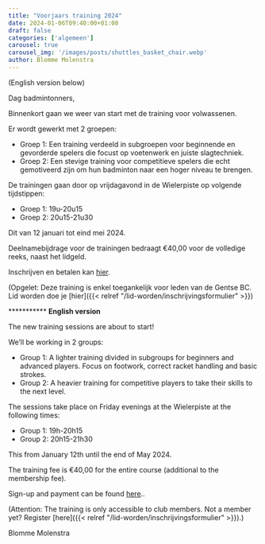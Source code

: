 ```yaml
---
title: "Voorjaars training 2024"
date: 2024-01-06T09:40:00+01:00
draft: false
categories: ['algemeen']
carousel: true
carousel_img: '/images/posts/shuttles_basket_chair.webp'
author: Blomme Molenstra
---
```

(English version below)

Dag badmintonners,

Binnenkort gaan we weer van start met de training voor volwassenen.

Er wordt gewerkt met 2 groepen:

* Groep 1: Een training verdeeld in subgroepen voor beginnende en gevorderde spelers die focust op voetenwerk en juiste slagtechniek.
* Groep 2: Een stevige training voor competitieve spelers die echt gemotiveerd zijn om hun badminton naar een hoger niveau te brengen.

De trainingen gaan door op vrijdagavond in de Wielerpiste op volgende tijdstippen:

* Groep 1: 19u-20u15
* Groep 2: 20u15-21u30

Dit van 12 januari tot eind mei 2024.

Deelnamebijdrage voor de trainingen bedraagt €40,00 voor de volledige reeks, naast het lidgeld.

Inschrijven en betalen kan [hier](https://app.clubcollect.com/forms/nl-BE/gentse-bc/training-voorjaar-2024).

(Opgelet: Deze training is enkel toegankelijk voor leden van de Gentse BC. Lid worden doe je [hier]({{< relref "/lid-worden/inschrijvingsformulier" >}})

*********** **English version**

The new training sessions are about to start!

We’ll be working in 2 groups:

* Group 1: A lighter training divided in subgroups for beginners and advanced players. Focus on footwork, correct racket handling and basic strokes.
* Group 2: A heavier training for competitive players to take their skills to the next level.

The sessions take place on Friday evenings at the Wielerpiste at the following times:

* Group 1: 19h-20h15
* Group 2: 20h15-21h30

This from January 12th until the end of May 2024.

The training fee is €40,00 for the entire course (additional to the membership fee).

Sign-up and payment can be found [here](https://app.clubcollect.com/forms/nl-BE/gentse-bc/training-voorjaar-2024)..

(Attention: The training is only accessible to club members. Not a member yet? Register [here]({{< relref "/lid-worden/inschrijvingsformulier" >}}).)

Blomme Molenstra



